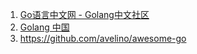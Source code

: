 
1. [Go语言中文网 - Golang中文社区](https://studygolang.com/)
2. [Golang 中国](https://www.golangtc.com/)
3. <https://github.com/avelino/awesome-go>
